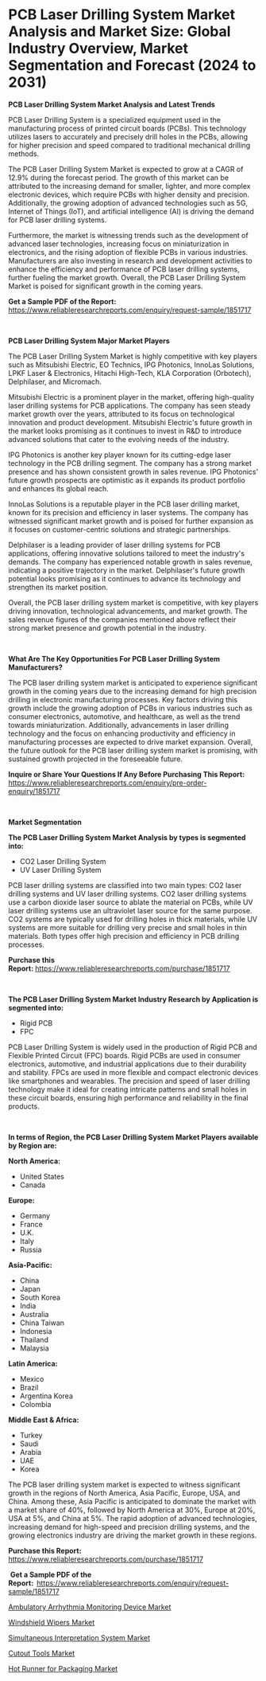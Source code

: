 <p><h1>PCB Laser Drilling System Market Analysis and Market Size: Global Industry Overview, Market Segmentation and Forecast (2024 to 2031)</h1></p><p><strong>PCB Laser Drilling System Market Analysis and Latest Trends</strong></p>
<p><p>PCB Laser Drilling System is a specialized equipment used in the manufacturing process of printed circuit boards (PCBs). This technology utilizes lasers to accurately and precisely drill holes in the PCBs, allowing for higher precision and speed compared to traditional mechanical drilling methods.</p><p>The PCB Laser Drilling System Market is expected to grow at a CAGR of 12.9% during the forecast period. The growth of this market can be attributed to the increasing demand for smaller, lighter, and more complex electronic devices, which require PCBs with higher density and precision. Additionally, the growing adoption of advanced technologies such as 5G, Internet of Things (IoT), and artificial intelligence (AI) is driving the demand for PCB laser drilling systems.</p><p>Furthermore, the market is witnessing trends such as the development of advanced laser technologies, increasing focus on miniaturization in electronics, and the rising adoption of flexible PCBs in various industries. Manufacturers are also investing in research and development activities to enhance the efficiency and performance of PCB laser drilling systems, further fueling the market growth. Overall, the PCB Laser Drilling System Market is poised for significant growth in the coming years.</p></p>
<p><strong>Get a Sample PDF of the Report:&nbsp;</strong> <a href="https://www.reliableresearchreports.com/enquiry/request-sample/1851717">https://www.reliableresearchreports.com/enquiry/request-sample/1851717</a></p>
<p>&nbsp;</p>
<p><strong>PCB Laser Drilling System Major Market Players</strong></p>
<p><p>The PCB Laser Drilling System Market is highly competitive with key players such as Mitsubishi Electric, EO Technics, IPG Photonics, InnoLas Solutions, LPKF Laser & Electronics, Hitachi High-Tech, KLA Corporation (Orbotech), Delphilaser, and Micromach.</p><p>Mitsubishi Electric is a prominent player in the market, offering high-quality laser drilling systems for PCB applications. The company has seen steady market growth over the years, attributed to its focus on technological innovation and product development. Mitsubishi Electric's future growth in the market looks promising as it continues to invest in R&D to introduce advanced solutions that cater to the evolving needs of the industry.</p><p>IPG Photonics is another key player known for its cutting-edge laser technology in the PCB drilling segment. The company has a strong market presence and has shown consistent growth in sales revenue. IPG Photonics' future growth prospects are optimistic as it expands its product portfolio and enhances its global reach.</p><p>InnoLas Solutions is a reputable player in the PCB laser drilling market, known for its precision and efficiency in laser systems. The company has witnessed significant market growth and is poised for further expansion as it focuses on customer-centric solutions and strategic partnerships.</p><p>Delphilaser is a leading provider of laser drilling systems for PCB applications, offering innovative solutions tailored to meet the industry's demands. The company has experienced notable growth in sales revenue, indicating a positive trajectory in the market. Delphilaser's future growth potential looks promising as it continues to advance its technology and strengthen its market position.</p><p>Overall, the PCB laser drilling system market is competitive, with key players driving innovation, technological advancements, and market growth. The sales revenue figures of the companies mentioned above reflect their strong market presence and growth potential in the industry.</p></p>
<p>&nbsp;</p>
<p><strong>What Are The Key Opportunities For PCB Laser Drilling System Manufacturers?</strong></p>
<p><p>The PCB laser drilling system market is anticipated to experience significant growth in the coming years due to the increasing demand for high precision drilling in electronic manufacturing processes. Key factors driving this growth include the growing adoption of PCBs in various industries such as consumer electronics, automotive, and healthcare, as well as the trend towards miniaturization. Additionally, advancements in laser drilling technology and the focus on enhancing productivity and efficiency in manufacturing processes are expected to drive market expansion. Overall, the future outlook for the PCB laser drilling system market is promising, with sustained growth projected in the foreseeable future.</p></p>
<p><strong>Inquire or Share Your Questions If Any Before Purchasing This Report:</strong> <a href="https://www.reliableresearchreports.com/enquiry/pre-order-enquiry/1851717">https://www.reliableresearchreports.com/enquiry/pre-order-enquiry/1851717</a></p>
<p>&nbsp;</p>
<p><strong>Market Segmentation</strong></p>
<p><strong>The PCB Laser Drilling System Market Analysis by types is segmented into:</strong></p>
<p><ul><li>CO2 Laser Drilling System</li><li>UV Laser Drilling System</li></ul></p>
<p><p>PCB laser drilling systems are classified into two main types: CO2 laser drilling systems and UV laser drilling systems. CO2 laser drilling systems use a carbon dioxide laser source to ablate the material on PCBs, while UV laser drilling systems use an ultraviolet laser source for the same purpose. CO2 systems are typically used for drilling holes in thick materials, while UV systems are more suitable for drilling very precise and small holes in thin materials. Both types offer high precision and efficiency in PCB drilling processes.</p></p>
<p><strong>Purchase this Report:&nbsp;</strong><a href="https://www.reliableresearchreports.com/purchase/1851717">https://www.reliableresearchreports.com/purchase/1851717</a></p>
<p>&nbsp;</p>
<p><strong>The PCB Laser Drilling System Market Industry Research by Application is segmented into:</strong></p>
<p><ul><li>Rigid PCB</li><li>FPC</li></ul></p>
<p><p>PCB Laser Drilling System is widely used in the production of Rigid PCB and Flexible Printed Circuit (FPC) boards. Rigid PCBs are used in consumer electronics, automotive, and industrial applications due to their durability and stability. FPCs are used in more flexible and compact electronic devices like smartphones and wearables. The precision and speed of laser drilling technology make it ideal for creating intricate patterns and small holes in these circuit boards, ensuring high performance and reliability in the final products.</p></p>
<p>&nbsp;</p>
<p><strong>In terms of Region, the PCB Laser Drilling System Market Players available by Region are:</strong></p>
<p>
    <p> <strong> North America: </strong>
        <ul>
            <li>United States</li>
            <li>Canada</li>
        </ul>
        </p> 
    <p> <strong> Europe: </strong>
        <ul>
            <li>Germany</li>
            <li>France</li>
            <li>U.K.</li>
            <li>Italy</li>
            <li>Russia</li>
        </ul>
        </p> 
    <p> <strong> Asia-Pacific: </strong>
        <ul>
            <li>China</li>
            <li>Japan</li>
            <li>South Korea</li>
            <li>India</li>
            <li>Australia</li>
            <li>China Taiwan</li>
            <li>Indonesia</li>
            <li>Thailand</li>
            <li>Malaysia</li>
        </ul>
        </p> 
    <p> <strong> Latin America: </strong>
        <ul>
            <li>Mexico</li>
            <li>Brazil</li>
            <li>Argentina Korea</li>
            <li>Colombia</li>
        </ul>
        </p> 
    <p> <strong> Middle East & Africa: </strong>
        <ul>
            <li>Turkey</li>
            <li>Saudi</li>
            <li>Arabia</li>
            <li>UAE</li>
            <li>Korea</li>
        </ul>
    </p>
    </p>
<p><p>The PCB laser drilling system market is expected to witness significant growth in the regions of North America, Asia Pacific, Europe, USA, and China. Among these, Asia Pacific is anticipated to dominate the market with a market share of 40%, followed by North America at 30%, Europe at 20%, USA at 5%, and China at 5%. The rapid adoption of advanced technologies, increasing demand for high-speed and precision drilling systems, and the growing electronics industry are driving the market growth in these regions.</p></p>
<p><strong>Purchase this Report: </strong><a href="https://www.reliableresearchreports.com/purchase/1851717">https://www.reliableresearchreports.com/purchase/1851717</a></p>
<p>&nbsp;<strong>Get a Sample PDF of the Report:&nbsp;&nbsp;</strong><a href="https://www.reliableresearchreports.com/enquiry/request-sample/1851717">https://www.reliableresearchreports.com/enquiry/request-sample/1851717</a></p>
<p><strong></strong></p>
<p><p><a href="https://issuu.com/reportprime-2/docs/ambulatory-arrhythmia-monitoring-device-market-siz">Ambulatory Arrhythmia Monitoring Device Market</a></p><p><a href="https://github.com/Whitneyboyettebo9kiw7yr13/Market-Research-Report-List-1/blob/main/windshield-wipers-market.md">Windshield Wipers Market</a></p><p><a href="https://github.com/sonuprakash1/Market-Research-Report-List-1/blob/main/simultaneous-interpretation-system-market.md">Simultaneous Interpretation System Market</a></p><p><a href="https://github.com/PeterParrish5/Market-Research-Report-List-3/blob/main/cutout-tools-market.md">Cutout Tools Market</a></p><p><a href="https://issuu.com/reportprime-2/docs/hot-runner-for-packaging-market-size-2030.pptx">Hot Runner for Packaging Market</a></p></p>